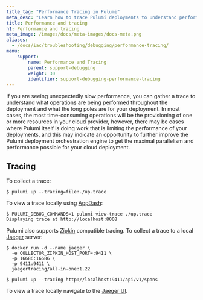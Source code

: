```yaml
---
title_tag: "Performance Tracing in Pulumi"
meta_desc: "Learn how to trace Pulumi deployments to understand performance bottlenecks and optimize your infrastructure deployments."
title: Performance and tracing
h1: Performance and tracing
meta_image: /images/docs/meta-images/docs-meta.png
aliases:
  - /docs/iac/troubleshooting/debugging/performance-tracing/
menu:
    support:
        name: Performance and Tracing
        parent: support-debugging
        weight: 30
        identifier: support-debugging-performance-tracing
---
```


If you are seeing unexpectedly slow performance, you can gather a trace to understand what operations are being performed throughout the deployment and what the long poles are for your deployment. In most cases, the most time-consuming operations will be the provisioning of one or more resources in your cloud provider, however, there may be cases where Pulumi itself is doing work that is limiting the performance of your deployments, and this may indicate an opportunity to further improve the Pulumi deployment orchestration engine to get the maximal parallelism and performance possible for your cloud deployment.

## Tracing

To collect a trace:

```
$ pulumi up --tracing=file:./up.trace
```

To view a trace locally using [AppDash](https://github.com/sourcegraph/appdash):

```
$ PULUMI_DEBUG_COMMANDS=1 pulumi view-trace ./up.trace
Displaying trace at http://localhost:8008
```

Pulumi also supports [Zipkin](https://zipkin.io) compatible tracing. To collect a trace to a local [Jaeger](https://www.jaegertracing.io/docs/1.22/getting-started/) server:

```
$ docker run -d --name jaeger \
  -e COLLECTOR_ZIPKIN_HOST_PORT=:9411 \
  -p 16686:16686 \
  -p 9411:9411 \
  jaegertracing/all-in-one:1.22

$ pulumi up --tracing http://localhost:9411/api/v1/spans
```

To view a trace locally navigate to the [Jaeger UI](http://localhost:16686/search).
